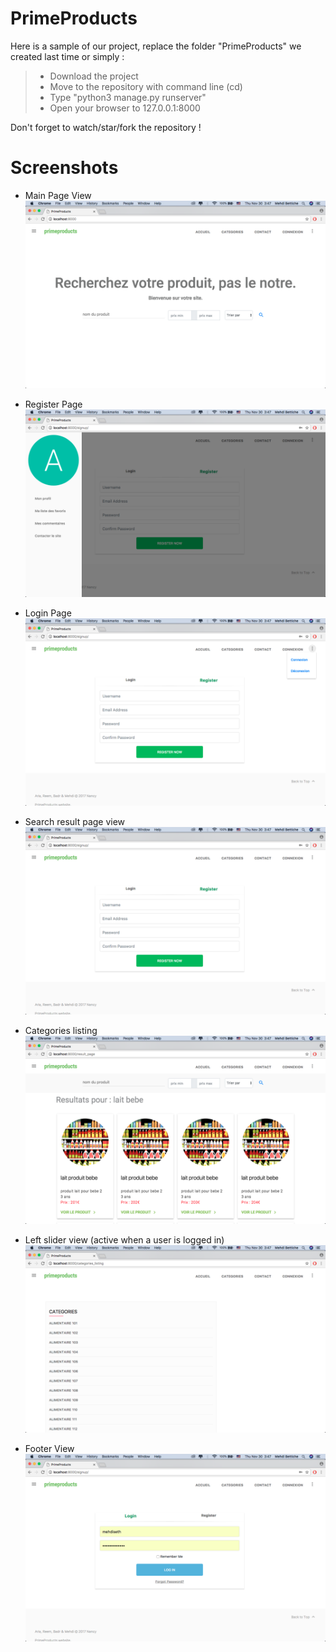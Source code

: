 # PrimeProducts 
Here is a sample of our project, replace the folder "PrimeProducts" we created last time or simply :
  > * Download the project
  > * Move to the repository with command line (cd)
  > * Type "python3 manage.py runserver"
  > * Open your browser to 127.0.0.1:8000
  
Don't forget to watch/star/fork the repository !

# Screenshots

* Main Page View 
![Main Page View](https://github.com/mehdibettiche/PrimeProducts/blob/master/Screenshots/1.png)

* Register Page 
![Main Page View](https://github.com/mehdibettiche/PrimeProducts/blob/master/Screenshots/5.png)

* Login Page
![Main Page View](https://github.com/mehdibettiche/PrimeProducts/blob/master/Screenshots/6.png)

* Search result page view 
![Left slider view](https://github.com/mehdibettiche/PrimeProducts/blob/master/Screenshots/4.png)

* Categories listing 
![Left slider view](https://github.com/mehdibettiche/PrimeProducts/blob/master/Screenshots/7.png)

* Left slider view (active when a user is logged in)
![Left slider view](https://github.com/mehdibettiche/PrimeProducts/blob/master/Screenshots/2.png)

* Footer View
![Footer View](https://github.com/mehdibettiche/PrimeProducts/blob/master/Screenshots/3.png)
